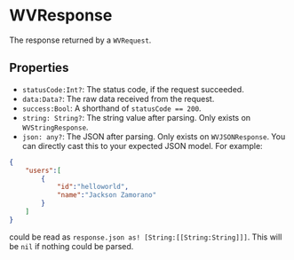 # WVResponse
The response returned by a `WVRequest`.

## Properties
- `statusCode:Int?`: The status code, if the request succeeded.
- `data:Data?`:  The raw data received from the request.
- `success:Bool`: A shorthand of `statusCode == 200`.
- `string: String?`: The string value after parsing. Only exists on `WVStringResponse`.
- `json: any?`: The JSON after parsing. Only exists on `WVJSONResponse`. You can directly cast this to your expected JSON model. For example: 
```json
{
	"users":[
		{
			"id":"helloworld",
			"name":"Jackson Zamorano"
		}
	]
}
```
could be read as `response.json as! [String:[[String:String]]]`. This will be `nil` if nothing could be parsed.

